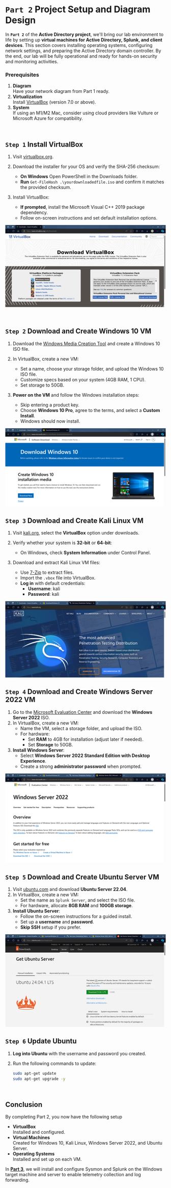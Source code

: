 # `Part 2` Project Setup and Diagram Design

In **`Part 2`** of the **Active Directory project**, we'll bring our lab environment to life by setting up **virtual machines for Active Directory, Splunk, and client devices**. This section covers installing operating systems, configuring network settings, and preparing the Active Directory domain controller. By the end, our lab will be fully operational and ready for hands-on security and monitoring activities.

### Prerequisites

1. **Diagram**<br>Have your network diagram from Part 1 ready.
2. **Virtualization**<br>Install [VirtualBox](https://www.virtualbox.org/) (version 7.0 or above).
3. **System**<br>If using an M1/M2 Mac, consider using cloud providers like Vulture or Microsoft Azure for compatibility.

<br>

## `Step 1` Install VirtualBox

1. Visit [virtualbox.org](https://www.virtualbox.org/).
2. Download the installer for your OS and verify the SHA-256 checksum:
   - **On Windows** Open PowerShell in the Downloads folder.
   - **Run** `Get-FileHash .\yourdownloadedfile.iso` and confirm it matches the provided checksum.

3. Install VirtualBox:
   - **If prompted**, install the Microsoft Visual C++ 2019 package dependency.
   - Follow on-screen instructions and set default installation options.

![S1](../Assets/02_Images/Part-2/P1_Tut-1.png)

<br>

## `Step 2` Download and Create Windows 10 VM

1. Download the [Windows Media Creation Tool](https://www.microsoft.com/software-download/windows10) and create a Windows 10 ISO file.
2. In VirtualBox, create a new VM:
   - Set a name, choose your storage folder, and upload the Windows 10 ISO file.
   - Customize specs based on your system (4GB RAM, 1 CPU).
   - Set storage to 50GB.

3. **Power on the VM** and follow the Windows installation steps:
   - Skip entering a product key.
   - Choose **Windows 10 Pro**, agree to the terms, and select a **Custom Install**.
   - Windows should now install.

![S2](../Assets/02_Images/Part-2/P1_Tut-2.png)

## `Step 3` Download and Create Kali Linux VM

1. Visit [kali.org](https://www.kali.org/), select the **VirtualBox** option under downloads.
2. Verify whether your system is **32-bit** or **64-bit**:
   - On Windows, check **System Information** under Control Panel.

3. Download and extract Kali Linux VM files:
   - Use [7-Zip](https://www.7-zip.org/) to extract files.
   - Import the `.vbox` file into VirtualBox.
   - **Log in** with default credentials:
     - **Username**: kali
     - **Password**: kali

![S3](../Assets/02_Images/Part-2/P1_Tut-3.png)

## `Step 4` Download and Create Windows Server 2022 VM

1. Go to the [Microsoft Evaluation Center](https://www.microsoft.com/en-us/evalcenter/evaluate-windows-server-2022) and download the **Windows Server 2022** ISO.
2. In VirtualBox, create a new VM:
   - Name the VM, select a storage folder, and upload the ISO.
   - For hardware:
     - Set **RAM** to 4GB for installation (adjust later if needed).
     - Set **Storage** to 50GB.
3. **Install Windows Server**:
   - Select **Windows Server 2022 Standard Edition with Desktop Experience**.
   - Create a strong **administrator password** when prompted.

![alt text](../Assets/02_Images/Part-2/P1_Tut-4.png)

## `Step 5` Download and Create Ubuntu Server VM

1. Visit [ubuntu.com](https://ubuntu.com/download/server) and download **Ubuntu Server 22.04**.
2. In VirtualBox, create a new VM:
   - Set the name as `Splunk Server`, and select the ISO file.
   - For hardware, allocate **8GB RAM** and **100GB storage**.
3. **Install Ubuntu Server**:
   - Follow the on-screen instructions for a guided install.
   - Set up a **username** and **password**.
   - **Skip SSH** setup if you prefer.

![S5](../Assets/02_Images/Part-2/P1_Tut-5.png)

## `Step 6` Update Ubuntu

1. **Log into Ubuntu** with the username and password you created.
2. Run the following commands to update:

   ```bash
   sudo apt-get update
   sudo apt-get upgrade -y
   ```

<br>

## Conclusion

By completing Part 2, you now have the following setup

- **VirtualBox**<br>Installed and configured.
- **Virtual Machines**<br>Created for Windows 10, Kali Linux, Windows Server 2022, and Ubuntu Server.
- **Operating Systems**<br>Installed and set up on each VM.

In [**Part 3**](Part-3.md), we will install and configure Sysmon and Splunk on the Windows target machine and server to enable telemetry collection and log forwarding.
